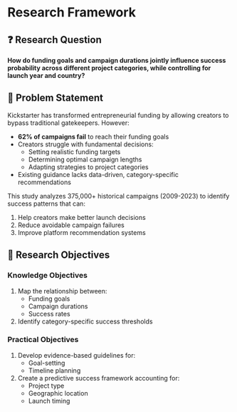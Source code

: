 # Research Framework

## ❓ Research Question  

**How do funding goals and campaign durations jointly influence success
 probability across different project categories, while controlling for launch
  year and country?**

## 🧩 Problem Statement  

Kickstarter has transformed entrepreneurial funding by allowing creators to
 bypass traditional gatekeepers. However:  

- **62% of campaigns fail** to reach their funding goals  
- Creators struggle with fundamental decisions:  
  - Setting realistic funding targets  
  - Determining optimal campaign lengths  
  - Adapting strategies to project categories  
- Existing guidance lacks data-driven, category-specific recommendations  

This study analyzes 375,000+ historical campaigns (2009-2023) to identify success
 patterns that can:  

1. Help creators make better launch decisions  
2. Reduce avoidable campaign failures  
3. Improve platform recommendation systems  

## 🎯 Research Objectives  

### Knowledge Objectives  

1. Map the relationship between:  
   - Funding goals  
   - Campaign durations  
   - Success rates  
2. Identify category-specific success thresholds  

### Practical Objectives  

1. Develop evidence-based guidelines for:  
   - Goal-setting  
   - Timeline planning  
2. Create a predictive success framework accounting for:  
   - Project type  
   - Geographic location  
   - Launch timing  
